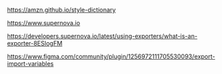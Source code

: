 https://amzn.github.io/style-dictionary

https://www.supernova.io

https://developers.supernova.io/latest/using-exporters/what-is-an-exporter-8ESlogFM

https://www.figma.com/community/plugin/1256972111705530093/export-import-variables

